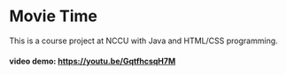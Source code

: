 # Movie Time
This is a course project at NCCU with Java and HTML/CSS programming.

#### video demo: https://youtu.be/GqtfhcsqH7M
